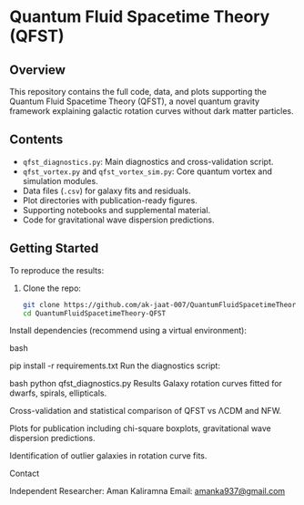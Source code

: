 # Quantum Fluid Spacetime Theory (QFST)

## Overview
This repository contains the full code, data, and plots supporting the Quantum Fluid Spacetime Theory (QFST), a novel quantum gravity framework explaining galactic rotation curves without dark matter particles.

## Contents
- `qfst_diagnostics.py`: Main diagnostics and cross-validation script.
- `qfst_vortex.py` and `qfst_vortex_sim.py`: Core quantum vortex and simulation modules.
- Data files (`.csv`) for galaxy fits and residuals.
- Plot directories with publication-ready figures.
- Supporting notebooks and supplemental material.
- Code for gravitational wave dispersion predictions.

## Getting Started
To reproduce the results:

1. Clone the repo:
   ```bash
   git clone https://github.com/ak-jaat-007/QuantumFluidSpacetimeTheory-QFST.git
   cd QuantumFluidSpacetimeTheory-QFST
Install dependencies (recommend using a virtual environment):

bash

pip install -r requirements.txt
Run the diagnostics script:

bash
python qfst_diagnostics.py
Results
Galaxy rotation curves fitted for dwarfs, spirals, ellipticals.

Cross-validation and statistical comparison of QFST vs ΛCDM and NFW.

Plots for publication including chi-square boxplots, gravitational wave dispersion predictions.

Identification of outlier galaxies in rotation curve fits.

Contact


Independent Researcher: Aman Kaliramna
Email: amanka937@gmail.com

